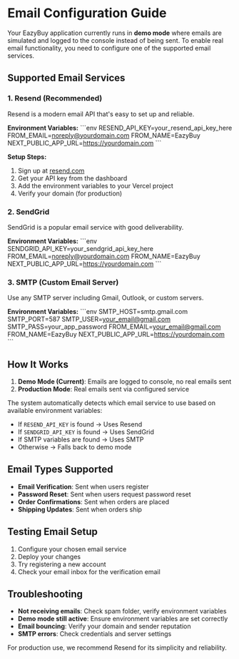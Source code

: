 # Email Configuration Guide

Your EazyBuy application currently runs in **demo mode** where emails are simulated and logged to the console instead of being sent. To enable real email functionality, you need to configure one of the supported email services.

## Supported Email Services

### 1. Resend (Recommended)
Resend is a modern email API that's easy to set up and reliable.

**Environment Variables:**
\`\`\`env
RESEND_API_KEY=your_resend_api_key_here
FROM_EMAIL=noreply@yourdomain.com
FROM_NAME=EazyBuy
NEXT_PUBLIC_APP_URL=https://yourdomain.com
\`\`\`

**Setup Steps:**
1. Sign up at [resend.com](https://resend.com)
2. Get your API key from the dashboard
3. Add the environment variables to your Vercel project
4. Verify your domain (for production)

### 2. SendGrid
SendGrid is a popular email service with good deliverability.

**Environment Variables:**
\`\`\`env
SENDGRID_API_KEY=your_sendgrid_api_key_here
FROM_EMAIL=noreply@yourdomain.com
FROM_NAME=EazyBuy
NEXT_PUBLIC_APP_URL=https://yourdomain.com
\`\`\`

### 3. SMTP (Custom Email Server)
Use any SMTP server including Gmail, Outlook, or custom servers.

**Environment Variables:**
\`\`\`env
SMTP_HOST=smtp.gmail.com
SMTP_PORT=587
SMTP_USER=your_email@gmail.com
SMTP_PASS=your_app_password
FROM_EMAIL=your_email@gmail.com
FROM_NAME=EazyBuy
NEXT_PUBLIC_APP_URL=https://yourdomain.com
\`\`\`

## How It Works

1. **Demo Mode (Current)**: Emails are logged to console, no real emails sent
2. **Production Mode**: Real emails sent via configured service

The system automatically detects which email service to use based on available environment variables:
- If `RESEND_API_KEY` is found → Uses Resend
- If `SENDGRID_API_KEY` is found → Uses SendGrid  
- If SMTP variables are found → Uses SMTP
- Otherwise → Falls back to demo mode

## Email Types Supported

- **Email Verification**: Sent when users register
- **Password Reset**: Sent when users request password reset
- **Order Confirmations**: Sent when orders are placed
- **Shipping Updates**: Sent when orders ship

## Testing Email Setup

1. Configure your chosen email service
2. Deploy your changes
3. Try registering a new account
4. Check your email inbox for the verification email

## Troubleshooting

- **Not receiving emails**: Check spam folder, verify environment variables
- **Demo mode still active**: Ensure environment variables are set correctly
- **Email bouncing**: Verify your domain and sender reputation
- **SMTP errors**: Check credentials and server settings

For production use, we recommend Resend for its simplicity and reliability.
